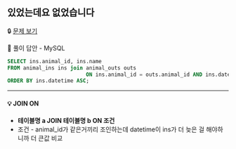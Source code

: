 ## **있었는데요 없었습니다**

🔒 [문제 보기](https://school.programmers.co.kr/learn/courses/30/lessons/59043)

🔑 풀이 답안 - MySQL

```SQL
SELECT ins.animal_id, ins.name
FROM animal_ins ins join animal_outs outs
                         ON ins.animal_id = outs.animal_id AND ins.datetime > outs.datetime
ORDER BY ins.datetime ASC;
```

------

#### 💡 JOIN ON

- **테이블명 a JOIN 테이블명 b ON 조건**
- 조건 - animal_id가 같은거끼리 조인하는데 datetime이 ins가 더 늦은 걸 해야하니까 더 큰값 비교